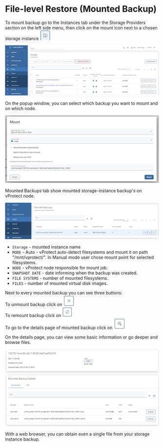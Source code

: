 # File-level Restore \(Mounted Backup\)

To mount backup go to the Instances tab under the Storage Providers section on the left side menu, then click on the mount icon next to a chosen storage instance ![](../../.gitbook/assets/icon-mount%20%281%29.jpg)

![](../../.gitbook/assets/storage-providers-instances%20%282%29%20%282%29%20%281%29.jpg)

On the popup window, you can select which backup you want to mount and on which node.

![](../../.gitbook/assets/storage-mount-backup.jpg)

Mounted Backups tab show mounted storage-instance backup's on vProtect node.

![](../../.gitbook/assets/storage-mount-backup-list.jpg)

* `Storage` - mounted instance name
* `MODE` - Auto - vProtect auto-detect filesystems and mount it on path "/mnt/vprotect/". In Manual mode user chose mount point for selected filesystems.
* `NODE` - vProtect node responsible for mount job.
* `SNAPSHOT DATE` - date informing when the backup was created.
* `FILE SYSTEMS` - number of mounted filesystems.
* `FILES` - number of mounted virtual disk images.

Next to every mounted backup you can see three buttons:  
To unmount backup click on ![](../../.gitbook/assets/icon-remove.jpg)  
To remount backup click on ![](../../.gitbook/assets/icon-remount.jpg)  
To go to the details page of mounted backup click on ![](../../.gitbook/assets/icon-details.jpg)

On the details page, you can view some basic information or go deeper and browse files.

![](../../.gitbook/assets/storage-mount-backup-browse.jpg)

With a web browser, you can obtain even a single file from your storage instance backup.

